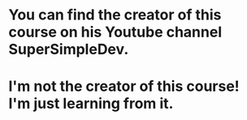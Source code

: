 # You can find the creator of this course on his Youtube channel SuperSimpleDev.

# I'm not the creator of this course! I'm just learning from it.